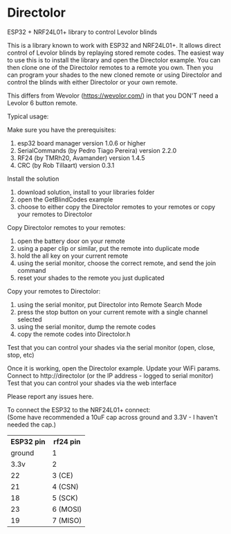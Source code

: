 # Directolor
ESP32 + NRF24L01+ library to control Levolor blinds


This is a library known to work with ESP32 and NRF24L01+.  It allows direct control of Levolor blinds by replaying stored remote codes.  The easiest way to use this is to install the library and open the Directolor example.  You can then clone one of the Directolor remotes to a remote you own.  Then you can program your shades to the new cloned remote or using Directolor and control the blinds with either Directolor or your own remote.  

This differs from Wevolor (https://wevolor.com/) in that you DON'T need a Levolor 6 button remote.  

Typical usage:

Make sure you have the prerequisites:
1. esp32 board manager version 1.0.6 or higher
2. SerialCommands (by Pedro Tiago Pereira) version 2.2.0 
3. RF24 (by TMRh20, Avamander) version 1.4.5
4. CRC (by Rob Tillaart) version 0.3.1
 
Install the solution
1.	download solution, install to your libraries folder
2.	open the GetBlindCodes example
3.	choose to either copy the Directolor remotes to your remotes or copy your remotes to Directolor

Copy Directolor remotes to your remotes:
1.	open the battery door on your remote
2.	using a paper clip or similar, put the remote into duplicate mode
3.	hold the all key on your current remote
4.	using the serial monitor, choose the correct remote, and send the join command
5.	reset your shades to the remote you just duplicated

Copy your remotes to Directolor:
1.	using the serial monitor, put Directolor into Remote Search Mode
2.	press the stop button on your current remote with a single channel selected
3.	using the serial monitor, dump the remote codes
4.	copy the remote codes into Directolor.h

Test that you can control your shades via the serial monitor (open, close, stop, etc)

Once it is working, open the Directolor example.
Update your WiFi params.
Connect to http://directolor (or the IP address - logged to serial monitor)
Test that you can control your shades via the web interface

Please report any issues here.

To connect the ESP32 to the NRF24L01+ connect:
<br>(Some have recommended a 10uF cap across ground and 3.3V - I haven't needed the cap.)
<table>
  <tr>
    <th>ESP32 pin</th>
    <th>rf24 pin</th>
  </tr>
  <tr>
    <td>ground</td>
    <td>1</td>
  </tr>
  <tr>
    <td>3.3v</td>
    <td>2</td>
  </tr>
  <tr>
    <td>22</td>
    <td>3 (CE)</td>
  </tr>
  <tr>
    <td>21</td>
    <td>4 (CSN)</td>
  </tr>
  <tr>
    <td>18</td>
    <td>5 (SCK)</td>
  </tr>
  <tr>
    <td>23</td>
    <td>6 (MOSI)</td>
  </tr>
    <tr>
    <td>19</td>
    <td>7 (MISO)</td>
  </tr>
</table>
